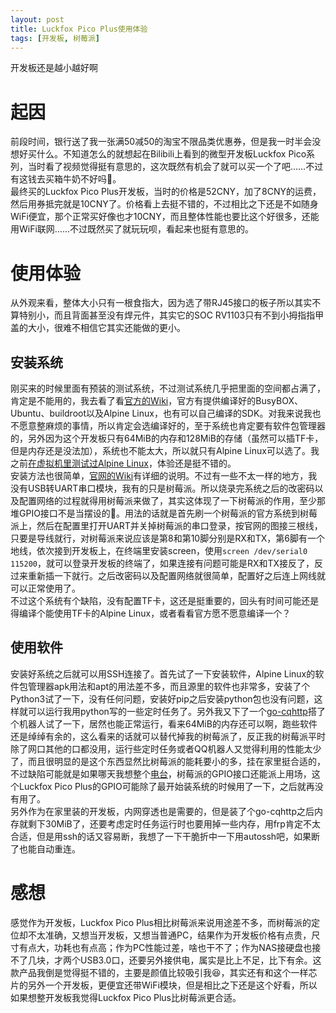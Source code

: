 ```yaml
---
layout: post
title: Luckfox Pico Plus使用体验
tags: [开发板, 树莓派]
---
```


  开发板还是越小越好啊<!--more-->    

# 起因
  前段时间，银行送了我一张满50减50的淘宝不限品类优惠券，但是我一时半会没想好买什么。不知道怎么的就想起在Bilibili上看到的微型开发板Luckfox Pico系列，当时看了视频觉得挺有意思的，这次既然有机会了就可以买一个了吧……不过有这钱去买箱牛奶不好吗🤣。   
  最终买的Luckfox Pico Plus开发板，当时的价格是52CNY，加了8CNY的运费，然后用券抵完就是10CNY了。价格看上去挺不错的，不过相比之下还是不如随身WiFi便宜，那个正常买好像也才10CNY，而且整体性能也要比这个好很多，还能用WiFi联网……不过既然买了就玩玩呗，看起来也挺有意思的。   

# 使用体验
  从外观来看，整体大小只有一根食指大，因为选了带RJ45接口的板子所以其实不算特别小，而且背面甚至没有焊元件，其实它的SOC RV1103只有不到小拇指指甲盖的大小，很难不相信它其实还能做的更小。
## 安装系统
  刚买来的时候里面有预装的测试系统，不过测试系统几乎把里面的空间都占满了，肯定是不能用的，我去看了看[官方的Wiki](https://wiki.luckfox.com/zh/Luckfox-Pico/Luckfox-Pico-quick-start)，官方有提供编译好的BusyBOX、Ubuntu、buildroot以及Alpine Linux，也有可以自己编译的SDK。对我来说我也不愿意整麻烦的事情，所以肯定会选编译好的，至于系统也肯定要有软件包管理器的，另外因为这个开发板只有64MiB的内存和128MiB的存储（虽然可以插TF卡，但是内存还是没法加），系统也不能太大，所以就只有Alpine Linux可以选了。我之前[在虚拟机里测试过Alpine Linux](/2022/03/12/alpine.html)，体验还是挺不错的。   
  安装方法也很简单，[官网的Wiki](https://wiki.luckfox.com/zh/Luckfox-Pico/Luckfox-Pico-Alpine-Linux-1)有详细的说明。不过有一些不太一样的地方，我没有USB转UART串口模块，我有的只是树莓派。所以烧录完系统之后的改密码以及配置网络的过程就得用树莓派来做了，其实这体现了一下树莓派的作用，至少那堆GPIO接口不是当摆设的🤣。用法的话就是首先刷一个树莓派的官方系统到树莓派上，然后在配置里打开UART并关掉树莓派的串口登录，按官网的图接三根线，只要是导线就行，对树莓派来说应该是第8和第10脚分别是RX和TX，第6脚有一个地线，依次接到开发板上，在终端里安装screen，使用`screen /dev/serial0 115200`，就可以登录开发板的终端了，如果连接有问题可能是RX和TX接反了，反过来重新插一下就行。之后改密码以及配置网络就很简单，配置好之后连上网线就可以正常使用了。   
  不过这个系统有个缺陷，没有配置TF卡，这还是挺重要的，回头有时间可能还是得编译个能使用TF卡的Alpine Linux，或者看看官方愿不愿意编译一个？   
## 使用软件
  安装好系统之后就可以用SSH连接了。首先试了一下安装软件，Alpine Linux的软件包管理器apk用法和apt的用法差不多，而且源里的软件也非常多，安装了个Python3试了一下，没有任何问题，安装好pip之后安装python包也没有问题，这样就可以运行我用python写的一些定时任务了。另外我又下了一个[go-cqhttp](https://github.com/Mrs4s/go-cqhttp)搭了个机器人试了一下，居然也能正常运行，看来64MiB的内存还可以啊，跑些软件还是绰绰有余的，这么看来的话就可以替代掉我的树莓派了，反正我的树莓派平时除了网口其他的口都没用，运行些定时任务或者QQ机器人又觉得利用的性能太少了，而且很明显的是这个东西显然比树莓派的能耗要小的多，挂在家里挺合适的，不过缺陷可能就是如果哪天我想整个[电台](/2022/03/27/radio.html)，树莓派的GPIO接口还能派上用场，这个Luckfox Pico Plus的GPIO可能除了最开始装系统的时候用了一下，之后就再没有用了。   
  另外作为在家里装的开发板，内网穿透也是需要的，但是装了个go-cqhttp之后内存就剩下30MiB了，还要考虑定时任务运行时也要用掉一些内存，用frp肯定不太合适，但是用ssh的话又容易断，我想了一下干脆折中一下用autossh吧，如果断了也能自动重连。   

# 感想
  感觉作为开发板，Luckfox Pico Plus相比树莓派来说用途差不多，而树莓派的定位却不太准确，又想当开发板，又想当普通PC，结果作为开发板价格有点贵，尺寸有点大，功耗也有点高；作为PC性能过差，啥也干不了；作为NAS接硬盘也接不了几块，才两个USB3.0口，还要另外接供电，属实是比上不足，比下有余。这款产品我倒是觉得挺不错的，主要是颜值比较吸引我😆，其实还有和这个一样芯片的另外一个开发板，更便宜还带WiFi模块，但是相比之下还是这个好看，所以如果想整开发板我觉得Luckfox Pico Plus比树莓派更合适。